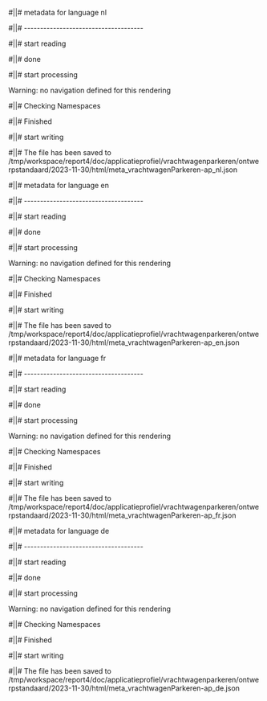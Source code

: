 #||# metadata for language nl   

#||# -------------------------------------  

#||# start reading  

#||# done  

#||# start processing  

Warning: no navigation defined for this rendering  

#||# Checking Namespaces  

#||# Finished  

#||# start writing  

#||# The file has been saved to /tmp/workspace/report4/doc/applicatieprofiel/vrachtwagenparkeren/ontwerpstandaard/2023-11-30/html/meta_vrachtwagenParkeren-ap_nl.json  

#||# metadata for language en   

#||# -------------------------------------  

#||# start reading  

#||# done  

#||# start processing  

Warning: no navigation defined for this rendering  

#||# Checking Namespaces  

#||# Finished  

#||# start writing  

#||# The file has been saved to /tmp/workspace/report4/doc/applicatieprofiel/vrachtwagenparkeren/ontwerpstandaard/2023-11-30/html/meta_vrachtwagenParkeren-ap_en.json  

#||# metadata for language fr   

#||# -------------------------------------  

#||# start reading  

#||# done  

#||# start processing  

Warning: no navigation defined for this rendering  

#||# Checking Namespaces  

#||# Finished  

#||# start writing  

#||# The file has been saved to /tmp/workspace/report4/doc/applicatieprofiel/vrachtwagenparkeren/ontwerpstandaard/2023-11-30/html/meta_vrachtwagenParkeren-ap_fr.json  

#||# metadata for language de   

#||# -------------------------------------  

#||# start reading  

#||# done  

#||# start processing  

Warning: no navigation defined for this rendering  

#||# Checking Namespaces  

#||# Finished  

#||# start writing  

#||# The file has been saved to /tmp/workspace/report4/doc/applicatieprofiel/vrachtwagenparkeren/ontwerpstandaard/2023-11-30/html/meta_vrachtwagenParkeren-ap_de.json  

